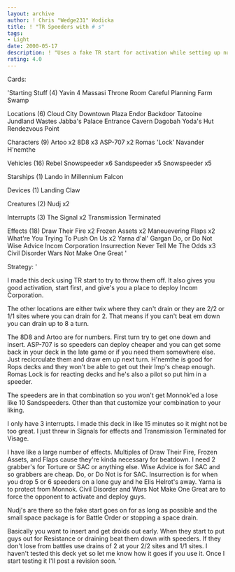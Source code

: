 ```yaml
---
layout: archive
author: ! Chris "Wedge231" Wodicka
title: ! "TR Speeders with # s"
tags:
- Light
date: 2000-05-17
description: ! "Uses a fake TR start for activation while setting up numbers and beatdown."
rating: 4.0
---
```

Cards: 

'Starting Stuff (4)
Yavin 4 Massasi Throne Room
Careful Planning
Farm
Swamp

Locations (6)
Cloud City Downtown Plaza
Endor Backdoor
Tatooine Jundland Wastes
Jabba's Palace Entrance Cavern
Dagobah Yoda's Hut
Rendezvous Point

Characters (9)
Artoo x2
8D8 x3
ASP-707 x2
Romas 'Lock' Navander
H'nemthe

Vehicles (16)
Rebel Snowspeeder x6
Sandspeeder x5
Snowspeeder x5

Starships (1)
Lando in Millennium Falcon

Devices (1)
Landing Claw

Creatures (2)
Nudj x2

Interrupts (3)
The Signal x2
Transmission Terminated

Effects (18)
Draw Their Fire x2
Frozen Assets x2
Maneuevering Flaps x2
What're You Trying To Push On Us x2
Yarna d'al' Gargan
Do, or Do Not
Wise Advice
Incom Corporation
Insurrection
Never Tell Me The Odds x3
Civil Disorder
Wars Not Make One Great
'

Strategy: '

I made this deck using TR start to try to throw them off. It also gives you good activation, start first, and give's you a place to deploy Incom Corporation.

The other locations are either twix where they can't drain or they are 2/2 or 1/1 sites where you can drain for 2. That means if you can't beat em down you can drain up to 8 a turn.

The 8D8 and Artoo are for numbers. First turn try to get one down and insert. ASP-707 is so speeders can deploy cheaper and you can get some back in your deck in the late game or if you need them somewhere else. Just recicrculate them and draw em up next turn. H'nemthe is good for Rops decks and they won't be able to get out their Imp's cheap enough. Romas Lock is for reacting decks and he's also a pilot so put him in a speeder.

The speeders are in that combination so you won't get Monnok'ed a lose like 10 Sandspeeders. Other than that customize your combination to your liking.

I only have 3 interrupts. I made this deck in like 15 minutes so it might not be too great. I just threw in Signals for effects and Transmission Terminated for Visage.

I have like a large number of effects. Multiples of Draw Their Fire, Frozen Assets, and Flaps cause they're kinda necessary for beatdown. I need 2 grabber's for Torture or SAC or anything else. Wise Advice is for SAC and so grabbers are cheap. Do, or Do Not is for SAC. Insurrection is for when you drop 5 or 6 speeders on a lone guy and he Elis Helrot's away. Yarna is to protect from Monnok. Civil Disorder and Wars Not Make One Great are to force the opponent to activate and deploy guys.

Nudj's are there so the fake start goes on for as long as possible and the small space package is for Battle Order or stopping a space drain.

Basically you want to insert and get droids out early. When they start to put guys out for Resistance or draining beat them down with speeders. If they don't lose from battles use drains of 2 at your 2/2 sites and 1/1 sites. I haven't tested this deck yet so let me know how it goes if you use it. Once I start testing it I'll post a revision soon. '